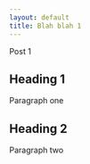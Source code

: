 ```yaml
---
layout: default
title: Blah blah 1
---
```


Post 1

Heading 1
---------

Paragraph one

Heading 2
---------

Paragraph two
